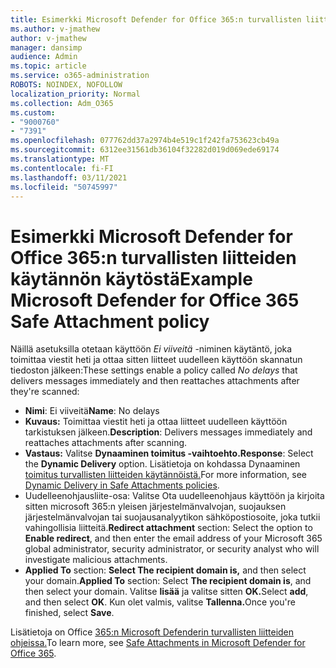 ```yaml
---
title: Esimerkki Microsoft Defender for Office 365:n turvallisten liitteiden käytännön käytöstä
ms.author: v-jmathew
author: v-jmathew
manager: dansimp
audience: Admin
ms.topic: article
ms.service: o365-administration
ROBOTS: NOINDEX, NOFOLLOW
localization_priority: Normal
ms.collection: Adm_O365
ms.custom:
- "9000760"
- "7391"
ms.openlocfilehash: 077762dd37a2974b4e519c1f242fa753623cb49a
ms.sourcegitcommit: 6312ee31561db36104f32282d019d069ede69174
ms.translationtype: MT
ms.contentlocale: fi-FI
ms.lasthandoff: 03/11/2021
ms.locfileid: "50745997"
---
```

# <a name="example-microsoft-defender-for-office-365-safe-attachment-policy"></a><span data-ttu-id="87862-102">Esimerkki Microsoft Defender for Office 365:n turvallisten liitteiden käytännön käytöstä</span><span class="sxs-lookup"><span data-stu-id="87862-102">Example Microsoft Defender for Office 365 Safe Attachment policy</span></span>

<span data-ttu-id="87862-103">Näillä asetuksilla otetaan käyttöön *Ei viiveitä* -niminen käytäntö, joka toimittaa viestit heti ja ottaa sitten liitteet uudelleen käyttöön skannatun tiedoston jälkeen:</span><span class="sxs-lookup"><span data-stu-id="87862-103">These settings enable a policy called *No delays* that delivers messages immediately and then reattaches attachments after they're scanned:</span></span>

- <span data-ttu-id="87862-104">**Nimi**: Ei viiveitä</span><span class="sxs-lookup"><span data-stu-id="87862-104">**Name**: No delays</span></span>
- <span data-ttu-id="87862-105">**Kuvaus:** Toimittaa viestit heti ja ottaa liitteet uudelleen käyttöön tarkistuksen jälkeen.</span><span class="sxs-lookup"><span data-stu-id="87862-105">**Description**: Delivers messages immediately and reattaches attachments after scanning.</span></span>
- <span data-ttu-id="87862-106">**Vastaus:** Valitse **Dynaaminen toimitus -vaihtoehto.**</span><span class="sxs-lookup"><span data-stu-id="87862-106">**Response**: Select the **Dynamic Delivery** option.</span></span> <span data-ttu-id="87862-107">Lisätietoja on kohdassa Dynaaminen [toimitus turvallisten liitteiden käytännöistä.](https://go.microsoft.com/fwlink/?linkid=2092328)</span><span class="sxs-lookup"><span data-stu-id="87862-107">For more information, see [Dynamic Delivery in Safe Attachments policies](https://go.microsoft.com/fwlink/?linkid=2092328).</span></span>
- <span data-ttu-id="87862-108"> Uudelleenohjausliite-osa: Valitse Ota uudelleenohjaus käyttöön ja kirjoita sitten microsoft 365:n yleisen järjestelmänvalvojan, suojauksen järjestelmänvalvojan tai suojausanalyytikon sähköpostiosoite, joka tutkii vahingollisia liitteitä.</span><span class="sxs-lookup"><span data-stu-id="87862-108">**Redirect attachment** section: Select the option to **Enable redirect**, and then enter the email address of your Microsoft 365 global administrator, security administrator, or security analyst who will investigate malicious attachments.</span></span>
- <span data-ttu-id="87862-109">**Applied To** section: **Select The recipient domain is,** and then select your domain.</span><span class="sxs-lookup"><span data-stu-id="87862-109">**Applied To** section: Select **The recipient domain is**, and then select your domain.</span></span> <span data-ttu-id="87862-110">Valitse **lisää** ja valitse sitten **OK.**</span><span class="sxs-lookup"><span data-stu-id="87862-110">Select **add**, and then select **OK**.</span></span> <span data-ttu-id="87862-111">Kun olet valmis, valitse **Tallenna.**</span><span class="sxs-lookup"><span data-stu-id="87862-111">Once you're finished, select **Save**.</span></span>

<span data-ttu-id="87862-112">Lisätietoja on Office [365:n Microsoft Defenderin turvallisten liitteiden ohjeissa.](https://go.microsoft.com/fwlink/?linkid=2092213)</span><span class="sxs-lookup"><span data-stu-id="87862-112">To learn more, see [Safe Attachments in Microsoft Defender for Office 365](https://go.microsoft.com/fwlink/?linkid=2092213).</span></span>
